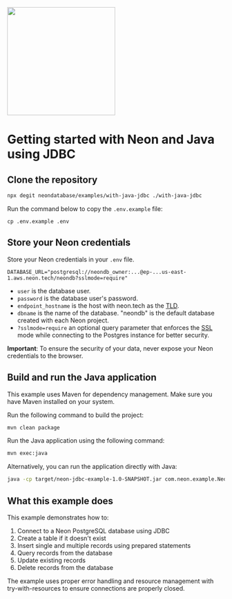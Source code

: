 <img width="250px" src="https://neon.tech/brand/neon-logo-dark-color.svg" />

# Getting started with Neon and Java using JDBC

## Clone the repository

```bash
npx degit neondatabase/examples/with-java-jdbc ./with-java-jdbc
```

Run the command below to copy the `.env.example` file:

```
cp .env.example .env
```

## Store your Neon credentials

Store your Neon credentials in your `.env` file.

```
DATABASE_URL="postgresql://neondb_owner:...@ep-...us-east-1.aws.neon.tech/neondb?sslmode=require"
```

- `user` is the database user.
- `password` is the database user's password.
- `endpoint_hostname` is the host with neon.tech as the [TLD](https://www.cloudflare.com/en-gb/learning/dns/top-level-domain/).
- `dbname` is the name of the database. "neondb" is the default database created with each Neon project.
- `?sslmode=require` an optional query parameter that enforces the [SSL](https://www.cloudflare.com/en-gb/learning/ssl/what-is-ssl/) mode while connecting to the Postgres instance for better security.

**Important**: To ensure the security of your data, never expose your Neon credentials to the browser.

## Build and run the Java application

This example uses Maven for dependency management. Make sure you have Maven installed on your system.

Run the following command to build the project:

```bash
mvn clean package
```

Run the Java application using the following command:

```bash
mvn exec:java
```

Alternatively, you can run the application directly with Java:

```bash
java -cp target/neon-jdbc-example-1.0-SNAPSHOT.jar com.neon.example.NeonJdbcExample
```

## What this example does

This example demonstrates how to:

1. Connect to a Neon PostgreSQL database using JDBC
2. Create a table if it doesn't exist
3. Insert single and multiple records using prepared statements
4. Query records from the database
5. Update existing records
6. Delete records from the database

The example uses proper error handling and resource management with try-with-resources to ensure connections are properly closed.
